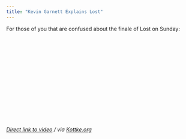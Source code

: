 ```yaml
---
title: "Kevin Garnett Explains Lost"
---
```

<p>For those of you that are confused about the finale of Lost on Sunday:</p>
<p><object width="400" height="225"><param name="allowfullscreen" value="true" /><param name="allowscriptaccess" value="always" /><param name="movie" value="http://vimeo.com/moogaloop.swf?clip_id=11851275&amp;server=vimeo.com&amp;show_title=1&amp;show_byline=0&amp;show_portrait=0&amp;color=241F5D&amp;fullscreen=1" /><embed src="http://vimeo.com/moogaloop.swf?clip_id=11851275&amp;server=vimeo.com&amp;show_title=1&amp;show_byline=0&amp;show_portrait=0&amp;color=241F5D&amp;fullscreen=1" type="application/x-shockwave-flash" allowfullscreen="true" allowscriptaccess="always" width="400" height="225"></embed></object></p>
<p><em><a href="http://vimeo.com/11851275">Direct link to video</a> / via <a href="http://kottke.org/10/05/kevin-garnett-explains-lost-to-big-baby-davis">Kottke.org</a></em></p>

